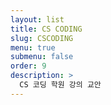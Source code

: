 ```yaml
---
layout: list
title: CS CODING
slug: CSCODING
menu: true
submenu: false
order: 9
description: >
  CS 코딩 학원 강의 교안
---
```

